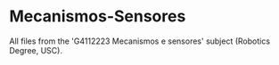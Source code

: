 # Mecanismos-Sensores
All files from the 'G4112223 Mecanismos e sensores' subject (Robotics Degree, USC).
